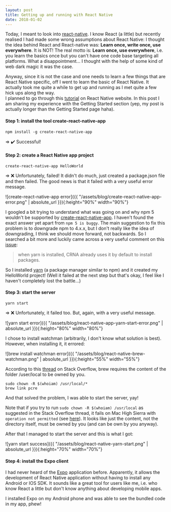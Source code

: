```yaml
---
layout: post
title: Getting up and running with React Native
date: 2018-01-02
---
```


Today, I meant to look into [react-native](https://facebook.github.io/react-native/). I know React (a little) but recently realised I had made some wrong assumptions about React Native: I thought the idea behind React and React-native was: **Learn once, write once, use everywhere**. It is NOT! The real motto is: **Learn once, use everywhere**, i.e. you learn the basics once but you can't have one code base targeting all platforms. What a disappointment... I thought with the help of some kind of web dark magic it was the case.

Anyway, since it is not the case and one needs to learn a few things that are React Native specific, off I went to learn the basic of React Native. It actually took me quite a while to get up and running as I met quite a few hick ups along the way.
<br/>
I planned to go through this [tutorial](https://facebook.github.io/react-native/docs/getting-started.html) on React Native website. In this post I am sharing my experience with the Getting Started section (yep, my post is actually longer than the Getting Started page haha).

#### Step 1: install the tool create-react-native-app
```
npm install -g create-react-native-app
```

=> ✔️ Successful!

#### Step 2: create a React Native app project
```
create-react-native-app HelloWorld
```

=> ❌ Unfortunately, failed! It didn't do much, just created a package.json file and then failed. The good news is that it failed with a very useful error message.

![create-react-native-app error]({{ "/assets/blog/create-react-native-app-error.png" | absolute_url }}){:height="90%" width="90%"}

I googled a bit trying to understand what was going on and why npm 5 wouldn't be supported by [create-react-native-app](https://github.com/react-community/create-react-native-app#installation). I haven't found the exact answer yet apart from `npm 5 is buggy`. The main suggestion to fix this problem is to downgrade npm to 4.x.x, but I don't really like the idea of downgrading, I think we should move forward, not backwards. So I searched a bit more and luckily came across a very useful comment on this [issue](https://github.com/react-community/create-react-native-app/issues/424):

> when yarn is installed, CRNA already uses it by default to install packages.

So I installed [yarn](https://yarnpkg.com/en/) (a package manager similar to npm) and it created my HelloWorld project! (Well it failed at the next step but that's okay, I feel like I haven't completely lost the battle...)


#### Step 3: start the server

```
yarn start
```

=> ❌ Unfortunately, it failed too. But, again, with a very useful message.

![yarn start error]({{ "/assets/blog/react-native-app-yarn-start-error.png" | absolute_url }}){:height="80%" width="80%"}

I chose to install watchman (arbitrarily, I don't know what solution is best). However, when installing it, it errored:

![brew install watchman error]({{ "/assets/blog/react-native-brew-watchman.png" | absolute_url }}){:height="55%" width="55%"}

According to this [thread](https://stackoverflow.com/questions/29319378/cant-link-pcre-thru-brew-in-max-os-yosemite) on Stack Overflow, brew requires the content of the folder /user/local to be owned by you.
```
sudo chown -R $(whoiam) /usr/local/*
brew link pcre
```
And that solved the problem, I was able to start the server, yay!

Note that if you try to run `sudo chown -R $(whoiam) /usr/local` as suggested in the Stack Overflow thread, it fails on Mac High Sierra with `operation not permitted` (see [here](https://github.com/Homebrew/brew/issues/3228)). It looks like just the content, not the directory itself, must be owned by you (and can be own by you anyway).

After that I managed to start the server and this is what I got:

![yarn start success]({{ "/assets/blog/react-native-yarn-start.png" | absolute_url }}){:height="70%" width="70%"}


#### Step 4: install the Expo client

I had never heard of the [Expo](https://expo.io) application before. Apparently, it allows the development of React Native application without having to install any Android or IOS SDK. It sounds like a great tool for users like me, i.e. who know React a little but don't know anything about developing mobile apps.

I installed Expo on my Android phone and was able to see the bundled code in my app, phew!
